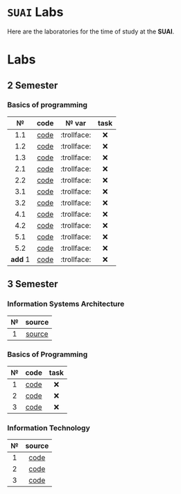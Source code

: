# `SUAI` Labs
Here are the laboratories for the time of study at the __SUAI__.
# Labs

## 2 Semester
### Basics of programming
| № | code | № var | task |
| :---: | :---: | :---: | :---: |
| 1.1 | [code](2_semester/OP/1.1/1.1.cpp) |:trollface:| :x: |
| 1.2 | [code](2_semester/OP/1.2/1.2.cpp) |:trollface:| :x: |
| 1.3 | [code](2_semester/OP/1.3/1.3.cpp) |:trollface:| :x: |
| 2.1 | [code](2_semester/OP/2.1/2.1OP.cpp) |:trollface:| :x: |
| 2.2 | [code](2_semester/OP/2.2/2.2OP.cpp) |:trollface:| :x: |
| 3.1 | [code](2_semester/OP/3.1/3.1.cpp) |:trollface:| :x: |
| 3.2 | [code](2_semester/OP/3.2/3.2.cpp) |:trollface:| :x: |
| 4.1 | [code](2_semester/OP/4.1/4.1.cpp) |:trollface:| :x: |
| 4.2 | [code](2_semester/OP/4.2/4.2.cpp) |:trollface:| :x: |
| 5.1 | [code](2_semester/OP/5.1/5.1.cpp) |:trollface:| :x: |
| 5.2 | [code](2_semester/OP/5.2/5.2.cpp) |:trollface:| :x: |
| __add__ 1 | [code](2_semester/OP/2семестр_доп_задание1/source_code.cpp) |:trollface:| :x: |
## 3 Semester
### Information Systems Architecture
| № | source |
| :---: | :---: |
| 1 | [source](/3_semester/AIS/) |
### Basics of Programming
| № | code | task |
| :---: | :---: | :---: |
| 1 | [code](3_semester/OP/lab_1/src/) | :x: |
| 2 | [code](3_semester/OP/lab_2/src/) | :x: |
| 3 | [code](3_semester/OP/lab_3/src/) | :x: |
### Information Technology
| № | source |
| :---: | :---: |
| 1 | [code](3_semester/IT/lab_1/) |
| 2 | [code](3_semester/IT/lab_2/) |
| 3 | [code](3_semester/IT/lab_3/) |
